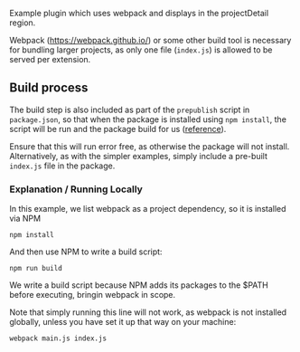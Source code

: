 Example plugin which uses webpack and displays in the projectDetail region.

Webpack (https://webpack.github.io/) or some other build tool is necessary for bundling larger projects, as only one file (`index.js`) is allowed to be served per extension.

## Build process

The build step is also included as part of the `prepublish` script in `package.json`, so that when the package is installed using `npm install`, the script will be run and the package build for us ([reference](https://docs.npmjs.com/files/package.json#devdependencies)).

Ensure that this will run error free, as otherwise the package will not install. Alternatively, as with the simpler examples, simply include a pre-built `index.js` file in the package.

### Explanation / Running Locally

In this example, we list webpack as a project dependency, so it is installed via NPM

`npm install`

And then use NPM to write a build script:

`npm run build`

We write a build script because NPM adds its packages to the $PATH before executing, bringin webpack in scope.

Note that simply running this line will not work, as webpack is not installed globally, unless you have set it up that way on your machine:

`webpack main.js index.js`
